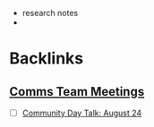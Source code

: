 - research notes
- 

# Backlinks
## [Comms Team Meetings](<Comms Team Meetings.md>)
- [ ] [Community Day Talk: August 24 ](<Community Day Talk: August 24 .md>)

